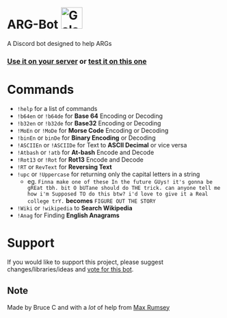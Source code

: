 # ARG-Bot <img src="https://i.imgur.com/p9uqTt4.jpg" alt="Galaxy Photo" height="50" style="margin: 0"/>

A Discord bot designed to help ARGs

### **[Use it on your server](https://discordapp.com/oauth2/authorize?&client_id=531971069549084673&scope=bot&permissions=2048) or [test it on this one](https://discordapp.com/invite/uDNJGxQ)**

# Commands
* `!help` for a list of commands
* `!b64en` or `!b64de` for **Base 64** Encoding or Decoding
* `!b32en` or `!b32de` for **Base32** Encoding or Decoding
* `!MoEn` or `!MoDe` for **Morse Code** Encoding or Decoding
* `!binEn` or `binDe` for **Binary Encoding** or Decoding
* `!ASCIIEn` or `!ASCIIDe` for Text to **ASCII Decimal** or vice versa
* `!Atbash` or `!atb` for **At-bash** Encode and Decode
* `!Rot13` or `!Rot` for **Rot13** Encode and Decode
* `!RT` or `RevText` for **Reversing Text**
* `!upc` or `!Uppercase` for returning only the capital letters in a string
  * eg. `Finna make one of these In the future GUys! it's gonna be gREat tbh. bit O bUTane should do THE trick. can anyone tell me how i'm Supposed TO do this btw? i'd love to give it a Real college trY.` **becomes** `FIGURE OUT THE STORY`
* `!Wiki` or `!wikipedia` to **Search Wikipedia**
* `!Anag` for Finding **English Anagrams**

# Support
If you would like to support this project, please suggest changes/libraries/ideas and [vote for this bot](https://discordbots.org/bot/531971069549084673). 

## Note
Made by Bruce C and with a *lot* of help from [Max Rumsey](https://maxrumsey.xyz/)
